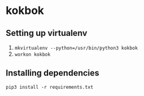 # kokbok

## Setting up virtualenv
1. `mkvirtualenv --python=/usr/bin/python3 kokbok`
2. `workon kokbok`

## Installing dependencies
`pip3 install -r requirements.txt`
